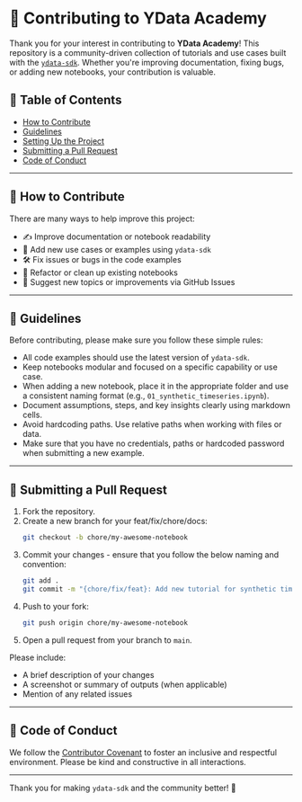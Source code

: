 # 🙌 Contributing to YData Academy

Thank you for your interest in contributing to **YData Academy**!
This repository is a community-driven collection of tutorials and use cases built with the [`ydata-sdk`](https://pypi.org/project/ydata-sdk/).
Whether you're improving documentation, fixing bugs, or adding new notebooks, your contribution is valuable.

## 🧾 Table of Contents
- [How to Contribute](#how-to-contribute)
- [Guidelines](#guidelines)
- [Setting Up the Project](#setting-up-the-project)
- [Submitting a Pull Request](#submitting-a-pull-request)
- [Code of Conduct](#code-of-conduct)

---

## 📌 How to Contribute

There are many ways to help improve this project:

- ✍️ Improve documentation or notebook readability
- 🧪 Add new use cases or examples using `ydata-sdk`
- 🛠 Fix issues or bugs in the code examples
- 🧹 Refactor or clean up existing notebooks
- 🧭 Suggest new topics or improvements via GitHub Issues

---

## 📝 Guidelines

Before contributing, please make sure you follow these simple rules:

- All code examples should use the latest version of `ydata-sdk`.
- Keep notebooks modular and focused on a specific capability or use case.
- When adding a new notebook, place it in the appropriate folder and use a consistent naming format (e.g., `01_synthetic_timeseries.ipynb`).
- Document assumptions, steps, and key insights clearly using markdown cells.
- Avoid hardcoding paths. Use relative paths when working with files or data.
- Make sure that you have no credentials, paths or hardcoded password when submitting a new example.

---

## 🚀 Submitting a Pull Request

1. Fork the repository.
2. Create a new branch for your feat/fix/chore/docs:
   ```bash
   git checkout -b chore/my-awesome-notebook
   ```
3. Commit your changes - ensure that you follow the below naming and convention:
   ```bash
   git add .
   git commit -m "{chore/fix/feat}: Add new tutorial for synthetic time series data"
   ```
4. Push to your fork:
   ```bash
   git push origin chore/my-awesome-notebook
   ```
5. Open a pull request from your branch to `main`.

Please include:
- A brief description of your changes
- A screenshot or summary of outputs (when applicable)
- Mention of any related issues

---

## 💬 Code of Conduct

We follow the [Contributor Covenant](https://www.contributor-covenant.org/version/2/0/code_of_conduct/) to foster an inclusive and respectful environment.
Please be kind and constructive in all interactions.

---

Thank you for making `ydata-sdk` and the community better! 🚀
